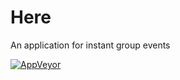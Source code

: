 # Here
An application for instant group events

[![AppVeyor](https://img.shields.io/appveyor/ci/gruntjs/grunt.svg)](https://github.com/old-traveler/Here)

